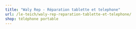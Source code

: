 ```yaml
---
title: "Waly Rep - Réparation tablette et telephone"
url: /le-teich/waly-rep-reparation-tablette-et-telephone/
shop: téléphone portable
---
```

